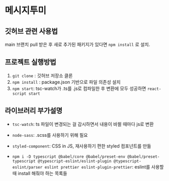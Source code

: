 # 메시지투미 

## 깃허브 관련 사용법

main 브랜치 pull 받은 후 새로 추가된 패키지가 있다면 `npm install` 로 설치.

## 프로젝트 실행방법

1. `git clone` : 깃허브 저장소 클론
2. `npm install` : package.json 기반으로 파일 의존성 설치
3. `npm start`: tsc-watch가 .ts를 .js로 컴파일한 후 변환에 모두 성공하면 `react-script start`

## 라이브러리 부가설명

- `tsc-watch`: ts 파일이 변경되는 걸 감시하면서 내용이 바뀔 때마다 js로 변환
- `node-sass`: .scss를 사용하기 위해 필요
- `styled-component`: CSS in JS, 재사용하기 편한 styled 컴포넌트를 만듦

- `npm i -D typescript @babel/core @babel/preset-env @babel/preset-typescript @typescript-eslint/eslint-plugin @typescript-eslint/parser eslint prettier eslint-plugin-prettier`: eslint를 사용할 때 install 해줘야 하는 목록들 

